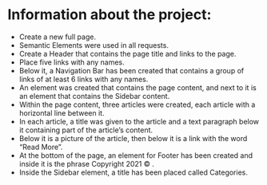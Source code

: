 # Information about the project:
- Create a new full page.
- Semantic Elements were used in all requests.
- Create a Header that contains the page title and links to the page.
- Place five links with any names.
- Below it, a Navigation Bar has been created that contains a group of links of at least 6 links with any names.
- An element was created that contains the page content, and next to it is an element that contains the Sidebar content.
- Within the page content, three articles were created, each article with a horizontal line between it.
- In each article, a title was given to the article and a text paragraph below it containing part of the article’s content.
- Below it is a picture of the article, then below it is a link with the word “Read More”.
- At the bottom of the page, an element for Footer has been created and inside it is the phrase Copyright 2021 © .
- Inside the Sidebar element, a title has been placed called Categories.
